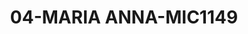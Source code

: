 ---
title: 04-MARIA ANNA-MIC1149
image: 04-MARIA ANNA-MIC1149.jpg
brand: outlet-sposa
layout: vestito
---